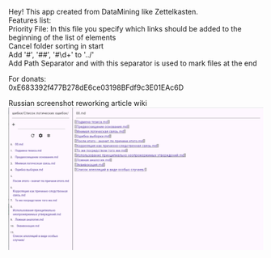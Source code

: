Hey! This app created from DataMining like Zettelkasten.  
Features list:  
Priority File: In this file you specify which links should be added to the beginning of the list of elements  
Cancel folder sorting in start  
Add '#', '##', '#\d+' to '../'  
Add Path Separator and with this separator is used to mark files at the end  

For donats:  
0xE683392f477B278dE6ce03198BFdf9c3E01EAc6D  



Russian screenshot reworking article wiki
![](./screenshots/db_logic_errors_ru.png)

